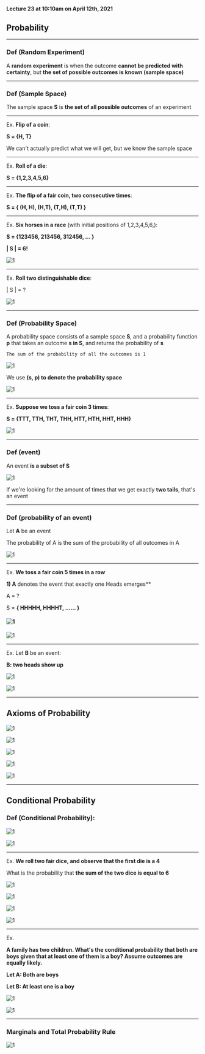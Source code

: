 #### Lecture 23 at 10:10am on April 12th, 2021

## Probability

---

### Def (Random Experiment)

A **random experiment** is when the outcome **cannot be predicted with certainty**, but **the set of possible outcomes is known (sample space)**

---

### Def (Sample Space)

The sample space **S** is **the set of all possible outcomes** of an experiment

---

Ex. **Flip of a coin**:

**S = {H, T}**

We can't actually predict what we will get, but we know the sample space

---

Ex. **Roll of a die**:

**S = {1,2,3,4,5,6}**

---

Ex. **The flip of a fair coin, two consecutive times**:

**S = { (H, H), (H,T), (T,H), (T,T) }**

---

Ex. **Six horses in a race** (with initial positions of 1,2,3,4,5,6,):

**S = {123456, 213456, 312456, ... }**

**| S | = 6!**

![1](./Lect23-img/1.png)

---

Ex. **Roll two distinguishable dice**:

| S | = ?

![1](./Lect23-img/2.png)

---

### Def (Probability Space)

A probability space consists of a sample space **S**, and a probability function **p** that takes an outcome **s in S**, and returns the probability of **s**

```
The sum of the probability of all the outcomes is 1
```



![1](./Lect23-img/3.png)

We use **(s, p) to denote the probability space**

![1](./Lect23-img/4.png)

---

Ex. **Suppose we toss a fair coin 3 times**:

**S = {TTT, TTH, THT, THH, HTT, HTH, HHT, HHH}**

![1](./Lect23-img/5.png)

---

### Def (event)

An event **is a subset of S**

![1](./Lect23-img/6.png)

If we're looking for the amount of times that we get exactly **two tails**, that's an event

---

### Def (probability of an event)

Let **A** be an event

The probability of A is the sum of the probability of all outcomes in A

![1](./Lect23-img/7.png)

---

Ex. **We toss a fair coin 5 times in a row**

**1) A** denotes the event that exactly one Heads emerges**

A = ?

S = **{ HHHHH, HHHHT, ...... }**

#### ![1](./Lect23-img/8.png)

![1](./Lect23-img/9.png)

---

Ex. Let **B** be an event:

**B: two heads show up**

![1](./Lect23-img/10.png)

![1](./Lect23-img/11.png)

---

## Axioms of Probability

![1](./Lect23-img/12.png)

![1](./Lect23-img/13.png)

![1](./Lect23-img/14.png)

![1](./Lect23-img/15.png)

![1](./Lect23-img/16.png)

---

## Conditional Probability

### Def (Conditional Probability):

![1](./Lect23-img/17.png)

![1](./Lect23-img/18.png)

---

Ex. **We roll two fair dice, and observe that the first die is a 4**

What is the probability that **the sum of the two dice is equal to 6**

![1](./Lect23-img/19.png)

![1](./Lect23-img/20.png)

![1](./Lect23-img/21.png)

![1](./Lect23-img/22.png)

---

Ex. 

**A family has two children. What's the conditional probability that both are boys given that at least one of them is a boy? Assume outcomes are equally likely.**

**Let A: Both are boys**

**Let B: At least one is a boy**

![1](./Lect23-img/23.png)

![1](./Lect23-img/24.png)

---

### Marginals and Total Probability Rule

![1](./Lect23-img/25.png)

